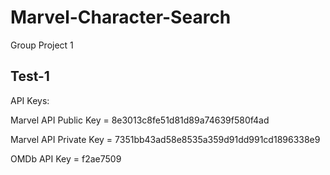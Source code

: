 # Marvel-Character-Search
Group Project 1

## Test-1

API Keys:

Marvel API Public Key = 8e3013c8fe51d81d89a74639f580f4ad

Marvel API Private Key = 7351bb43ad58e8535a359d91dd991cd1896338e9

OMDb API Key = f2ae7509
